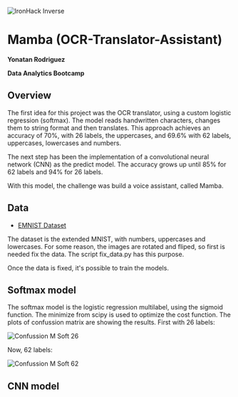 ![IronHack Inverse](https://github.com/YonatanRA/OCR-translator-assistant-project/blob/master/images/ironhack.png)

# Mamba  (OCR-Translator-Assistant)

**Yonatan Rodriguez**

**Data Analytics Bootcamp**



## Overview

The first idea for this project was the OCR translator, using a custom logistic regression (softmax). The model reads handwritten characters, changes them to string format and then translates. This approach achieves an accuracy of 70%, with 26 labels, the uppercases, and 69.6% with 62 labels, uppercases, lowercases and numbers.

The next step has been the implementation of a convolutional neural network (CNN) as the predict model. The accuracy grows up until 85% for 62 labels and 94% for 26 labels.

With this model, the challenge was build a voice assistant, called Mamba.



##
## Data

* [EMNIST Dataset](https://www.kaggle.com/crawford/emnist)

The dataset is the extended MNIST, with numbers, uppercases and lowercases. For some reason, the images are rotated and fliped, so first is needed fix the data. The script fix_data.py has this purpose.

Once the data is fixed, it's possible to train the models.



##
## Softmax model

The softmax model is the logistic regression multilabel, using the sigmoid function. The minimize from scipy is used to optimize the cost function. The plots of confussion matrix are showing the results. First with 26 labels:

![Confussion M Soft 26](https://github.com/YonatanRA/OCR-translator-assistant-project/blob/master/images/Confusion%20Matrix%20Softmax%20(letters).png)


Now, 62 labels:

![Confussion M Soft 62](https://github.com/YonatanRA/OCR-translator-assistant-project/blob/master/images/Confusion%20Matrix%20Softmax.png)




##
## CNN model














